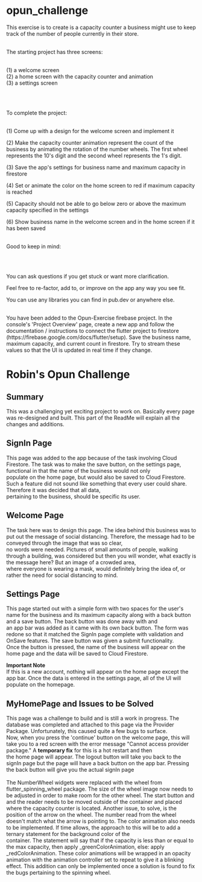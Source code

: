 # opun_challenge

This exercise is to create is a capacity counter a business might use to keep track of the number of people currently in their store.
<br><br>

The starting project has three screens: 
<br><br>

(1) a welcome screen
<br>
(2) a home screen with the capacity counter and animation
<br>
(3) a settings screen

<br><br>

To complete the project:
<br><br>

(1) Come up with a design for the welcome screen and implement it
<br>

(2) Make the capacity counter animation represent the count of the business by animating the rotation of the number wheels. The first wheel represents the 10's digit and the second wheel represents the 1's digit. 
<br>

(3) Save the app's settings for business name and maximum capacity in firestore
<br>

(4) Set or animate the color on the home screen to red if maximum capacity is reached
<br>

(5) Capacity should not be able to go below zero or above the maximum capacity specified in the settings
<br>

(6) Show business name in the welcome screen and in the home screen if it has been saved
<br><br>

Good to keep in mind:

<br><br>

You can ask questions if you get stuck or want more clarification.
<br>

Feel free to re-factor, add to, or improve on the app any way you see fit. 
<br>

You can use any libraries you can find in pub.dev or anywhere else.

<br>
You have been added to the Opun-Exercise firebase project. In the console's 'Project Overview' page, create a new app and follow the documentation / instructions to connect 
the flutter project to firestore (https://firebase.google.com/docs/flutter/setup). Save the business name, maximum capacity, and current count in firestore. Try to stream these values so that the UI is updated in real time if they change. 
<br>


# Robin's Opun Challenge

## Summary

This was a challenging yet exciting project to work on.  Basically every page was re-designed and built.  This part of the ReadMe will explain all the changes and additions.

## SignIn Page

This page was added to the app because of the task involving Cloud Firestore.  The task was to make the save button, on the settings page, functional in that the name of the business would not only<br>
populate on the home page, but would also be saved to Cloud Firestore.  Such a feature did not sound like something that every user could share.  Therefore it was decided that all data,<br>
pertaining to the business, should be specific its user.  

## Welcome Page

The task here was to design this page.  The idea behind this business was to put out the message of social distancing.  Therefore, the message had to be conveyed through the image that was so clear,<br>
no words were needed.  Pictures of small amounts of people, walking through a building, was considered but then you will wonder, what exactly is the message here?  But an image of a crowded area,<br>
where everyone is wearing a mask, would definitely bring the idea of, or rather the need for social distancing to mind.  

## Settings Page

This page started out with a simple form with two spaces for the user's name for the business and its maximum capacity along with a back button and a save button.  The back button was done away with and <br>
an app bar was added as it came with its own back button.  The form was redone so that it matched the SignIn page complete with validation and OnSave features.  The save button was given a submit functionality.<br>
Once the button is pressed, the name of the business will appear on the home page and the data will be saved to Cloud Firestore.

**Important Note**<br>
If this is a new account, nothing will appear on the home page except the app bar.  Once the data is entered in the settings page, all of the UI will populate on the homepage.  

## MyHomePage and Issues to be Solved

This page was a challenge to build and is still a work in progress.  The database was completed and attached to this page via the Provider Package.  Unfortunately, this caused quite a few bugs to surface. <br>
Now, when you press the 'continue' button on the welcome page, this will take you to a red screen with the error message "Cannot access provider package."  A **temporary fix** for this is a hot restart and then <br>
the home page will appear.  The logout button will take you back to the signIn page but the page will have a back button on the app bar.  Pressing the back button will give you the actual signIn page<br>
<br>
The NumberWheel widgets were replaced with the wheel from flutter_spinning_wheel package.  The size of the wheel image now needs to be adjusted in order to make room for the other wheel.  The start button and <br>
and the reader needs to be moved outside of the container and placed where the capacity counter is located.  Another issue, to solve, is the position of the arrow on the wheel.  The number read from the wheel<br>
doesn't match what the arrow is pointing to.  The color animation also needs to be implemented.  If time allows, the approach to this will be to add a ternary statement for the background color of the <br>
container.  The statement will say that if the capacity is less than or equal to the max capacity, then apply _greenColorAnimation, else: apply _redColorAnimation.  These color animations will be wrapped in an opacity animation
with the animation controller set to repeat to give it a blinking effect. This addition can only be implemented once a solution is found to fix the bugs pertaining to the spinning wheel.































